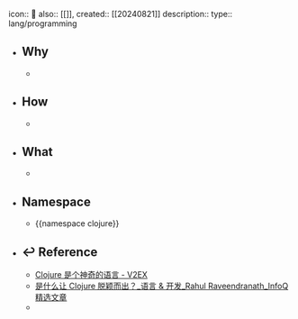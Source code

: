 icon:: 📄
also:: [[]], 
created:: [[20240821]]
description:: 
type:: lang/programming

- ## Why
  -
- ## How
  -
- ## What
  -
- ## Namespace
  - {{namespace clojure}}
- ## ↩ Reference
  - [Clojure 是个神奇的语言 - V2EX](https://www.v2ex.com/t/740180)
  - [是什么让 Clojure 脱颖而出？_语言 & 开发_Rahul Raveendranath_InfoQ精选文章](https://www.infoq.cn/article/ac2yhjghrsys18e8waxx)
  -